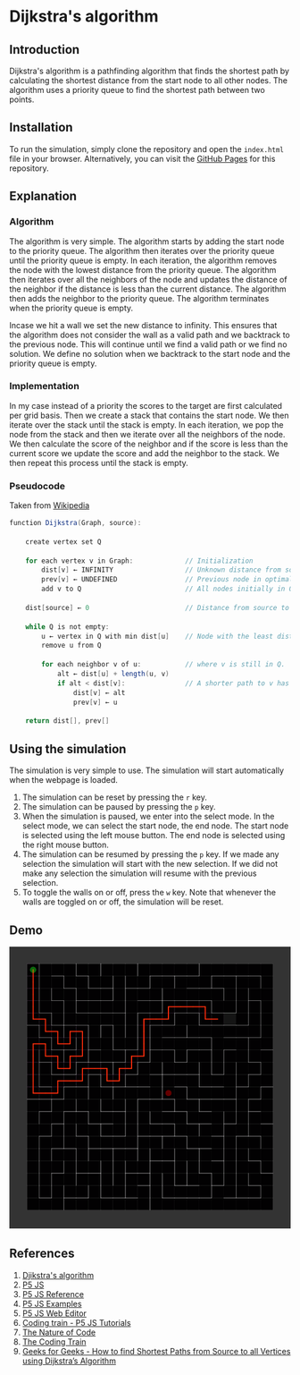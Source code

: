 # Dijkstra's algorithm

## Introduction

Dijkstra's algorithm is a pathfinding algorithm that finds the shortest path by calculating the shortest distance from the start node to all other nodes. The algorithm uses a priority queue to find the shortest path between two points.

## Installation

To run the simulation, simply clone the repository and open the `index.html` file in your browser. Alternatively, you can visit the [GitHub Pages](https://ghostscypher.github.io/dijkstra/src/index.html) for this repository.

## Explanation

### Algorithm

The algorithm is very simple. The algorithm starts by adding the start node to the priority queue. The algorithm then iterates over the priority queue until the priority queue is empty. In each iteration, the algorithm removes the node with the lowest distance from the priority queue. The algorithm then iterates over all the neighbors of the node and updates the distance of the neighbor if the distance is less than the current distance. The algorithm then adds the neighbor to the priority queue. The algorithm terminates when the priority queue is empty.

Incase we hit a wall we set the new distance to infinity. This ensures that the algorithm does not consider the wall as a valid path and we backtrack to the previous node. This will continue until we find a valid path or we find no solution. We define no solution when we backtrack to the start node and the priority queue is empty.

### Implementation

In my case instead of a priority the scores to the target are first calculated per grid basis. Then we create a stack that contains the start node. We then iterate over the stack until the stack is empty. In each iteration, we pop the node from the stack and then we iterate over all the neighbors of the node. We then calculate the score of the neighbor and if the score is less than the current score we update the score and add the neighbor to the stack. We then repeat this process until the stack is empty.

### Pseudocode

Taken from [Wikipedia](https://en.wikipedia.org/wiki/Dijkstra%27s_algorithm)

```java
function Dijkstra(Graph, source):

    create vertex set Q

    for each vertex v in Graph:             // Initialization
        dist[v] ← INFINITY                  // Unknown distance from source to v
        prev[v] ← UNDEFINED                 // Previous node in optimal path from source
        add v to Q                          // All nodes initially in Q (unvisited nodes)

    dist[source] ← 0                        // Distance from source to source

    while Q is not empty:
        u ← vertex in Q with min dist[u]    // Node with the least distance
        remove u from Q

        for each neighbor v of u:           // where v is still in Q.
            alt ← dist[u] + length(u, v)
            if alt < dist[v]:               // A shorter path to v has been found
                dist[v] ← alt
                prev[v] ← u

    return dist[], prev[]
```

## Using the simulation

The simulation is very simple to use. The simulation will start automatically when the webpage is loaded.

1. The simulation can be reset by pressing the `r` key.
2. The simulation can be paused by pressing the `p` key.
3. When the simulation is paused, we enter into the select mode. In the select mode, we can select the start node, the end node. The start node is selected using the left mouse button. The end node is selected using the right mouse button.
4. The simulation can be resumed by pressing the `p` key. If we made any selection the simulation will start with the new selection. If we did not make any selection the simulation will resume with the previous selection.
5. To toggle the walls on or off, press the `w` key. Note that whenever the walls are toggled on or off, the simulation will be reset.

## Demo

<img src="https://raw.githubusercontent.com/ghostscypher/dijkstra/output/demo.gif" alt="Dijkstra's_search_algorithm">

## References

1. [Djikstra's algorithm](https://en.wikipedia.org/wiki/Dijkstra%27s_algorithm)
2. [P5 JS](https://p5js.org/)
3. [P5 JS Reference](https://p5js.org/reference/)
4. [P5 JS Examples](https://p5js.org/examples/)
5. [P5 JS Web Editor](https://editor.p5js.org/)
6. [Coding train - P5 JS Tutorials](https://www.youtube.com/user/shiffman/playlists?view=50&sort=dd&shelf_id=14)
7. [The Nature of Code](https://natureofcode.com/)
8. [The Coding Train](https://thecodingtrain.com/)
9. [Geeks for Geeks - How to find Shortest Paths from Source to all Vertices using Dijkstra’s Algorithm](https://www.geeksforgeeks.org/dijkstras-shortest-path-algorithm-greedy-algo-7/)
